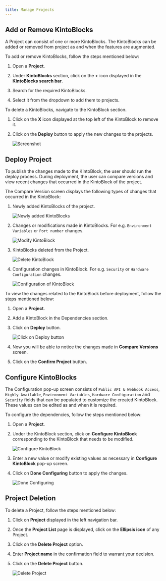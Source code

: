 ```yaml
---
title: Manage Projects
---
```


## Add or Remove KintoBlocks

A Project can consist of one or more KintoBlocks. The KintoBlocks can be added or removed from project as and when the features are augmented. 

To add or remove KintoBlocks, follow the steps mentioned below:

1. Open a **Project**.

2. Under **KintoBlocks** section, click on the **+** icon displayed in the **KintoBlocks search bar**.

3. Search for the required KintoBlocks.

4. Select it from the dropdown to add them to projects.


To delete a KintoBlocks, navigate to the KintoBlock section.

1. Click on the **X** icon displayed at the top left of the KintoBlock to remove it.

2. Click on the **Deploy** button to apply the new changes to the projects.

   ![Screenshot](/docs/assets/delete-kb-deployments.png)
   
## Deploy Project

To publish the changes made to the KintoBlock, the user should run the deploy process. During deployment, the user can compare versions and view recent changes that occurred in the KintoBlock of the project.

The Compare Version screen displays the following types of changes that occurred in the KintoBlock:

1. Newly added KintoBlocks of the project.
   
   ![Newly added KintoBlocks](/docs/assets/add-kintoblock.png)
  
2. Changes or modifications made in KintoBlocks. For e.g. `Environment Variables` or `Port number` changes.
   
   ![Modify KintoBlock](/docs/assets/modify-kintoblock.png)
   
3. KintoBlocks deleted from the Project.
   
   ![Delete KintoBlock](/docs/assets/delete-kintoblock.png)
   
4. Configuration changes in KintoBlock. For e.g. `Security` or `Hardware Configuration` changes.
   
   ![Configuration of KintoBlock](/docs/assets/configuration-kintoblock.png)
   
To view the changes related to the KintoBlock before deployment, follow the steps mentioned below:

1. Open a **Project**.

2. Add a KintoBlock in the Dependencies section.

3. Click on **Deploy** button.

   ![Click on Deploy button](/docs/assets/deploy-button.png)
 
4. Now you will be able to notice the changes made in **Compare Versions** screen.

5. Click on the **Confirm Project** button.
   
## Configure KintoBlocks

The Configuration pop-up screen consists of `Public API & Webhook Access`, `Highly Available`, `Environment Variables`, `Hardware Configuration` and `Security` fields that can be populated to customize the created KintoBlock. These values can be edited as and when it is required.

To configure the dependencies, follow the steps mentioned below:

1. Open a **Project**.

2. Under the KintoBlock section, click on **Configure KintoBlock** corresponding to the KintoBlock that needs to be modified.

   ![Configure KintoBlock](/docs/assets/configure-kintoblock.png)

3. Enter a new value or modify existing values as necessary in **Configure KintoBlock** pop-up screen.

4. Click on **Done Configuring** button to apply the changes.

   ![Done Configuring](/docs/assets/done-configuring.png)


## Project Deletion

To delete a Project, follow the steps mentioned below:

1. Click on **Project** displayed in the left navigation bar.

2. Once the **Project List** page is displayed, click on the **Ellipsis icon** of any Project.

3. Click on the **Delete Project** option.

4. Enter **Project name** in the confirmation field to warrant your decision.

5. Click on the **Delete Project** button.

    ![Delete Project](/docs/assets/delete-projects.png)
